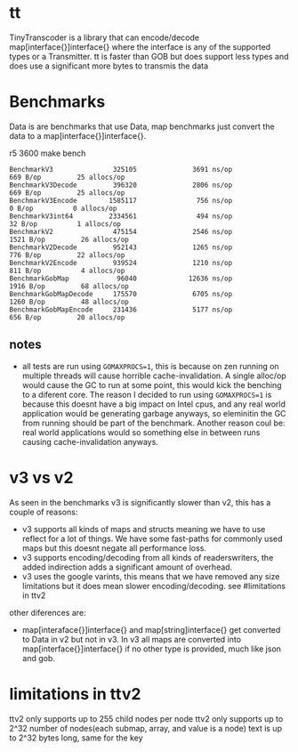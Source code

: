 # tt

TinyTranscoder is a library that can encode/decode map[interface{}]interface{} where the interface is any of the supported types or a Transmitter.
tt is faster than GOB but does support less types and does use a significant more bytes to transmis the data 


# Benchmarks

Data is are benchmarks that use Data, map benchmarks just convert the data to a map[interface{}]interface{}.

r5 3600 make bench
```
BenchmarkV3               325105              3691 ns/op             669 B/op         25 allocs/op
BenchmarkV3Decode         396320              2806 ns/op             669 B/op         25 allocs/op
BenchmarkV3Encode        1585117               756 ns/op               0 B/op          0 allocs/op
BenchmarkV3int64         2334561               494 ns/op              32 B/op          1 allocs/op
BenchmarkV2               475154              2546 ns/op            1521 B/op         26 allocs/op
BenchmarkV2Decode         952143              1265 ns/op             776 B/op         22 allocs/op
BenchmarkV2Encode         939524              1210 ns/op             811 B/op          4 allocs/op
BenchmarkGobMap            96040             12636 ns/op            1916 B/op         68 allocs/op
BenchmarkGobMapDecode     175570              6705 ns/op            1260 B/op         48 allocs/op
BenchmarkGobMapEncode     231436              5177 ns/op             656 B/op         20 allocs/op
```

## notes
- all tests are run using `GOMAXPROCS=1`, this is because on zen running on multiple threads will cause horrible cache-invalidation. A single alloc/op would cause the GC to run at some point, this would kick the benching to a diferent core. The reason I decided to run using `GOMAXPROCS=1` is because this doesnt have a big impact on Intel cpus, and any real world application would be generating garbage anyways, so eleminitin the GC from running should be part of the benchmark. Another reason coul be: real world applications would so something else in between runs causing cache-invalidation anyways.

# v3 vs v2

As seen in the benchmarks v3 is significantly slower than v2, this has a couple of reasons:
- v3 supports all kinds of maps and structs meaning we have to use reflect for a lot of things. We have some fast-paths for commonly used maps but this doesnt negate all performance loss.
- v3 supports encoding/decoding from all kinds of readerswriters, the added indirection adds a significant amount of overhead.
- v3 uses the google varints, this means that we have removed any size limitations but it does mean slower encoding/decoding. see #limitations in ttv2

other diferences are:
- map[interaface{}]interface{} and map[string]interface{} get converted to Data in v2 but not in v3. In v3 all maps are converted into map[interface{}]interface{} if no other type is provided, much like json and gob.

# limitations in ttv2

ttv2 only supports up to 255 child nodes per node
ttv2 only supports up to 2^32 number of nodes(each submap, array, and value is a node)
text is up to 2^32 bytes long, same for the key
